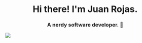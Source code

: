 <h1 align="center">Hi there! I'm Juan Rojas.</h1>
<h3 align="center">A nerdy software developer. 🧐</h3>

![](https://komarev.com/ghpvc/?username=your-github-username)

<!--
**JuanRojasAguilar/JuanRojasAguilar** is a ✨ _special_ ✨ repository because its `README.md` (this file) appears on your GitHub profile.

Here are some ideas to get you started:

- 🔭 I’m currently working on ...
- 🌱 I’m currently learning ...
- 👯 I’m looking to collaborate on ...
- 🤔 I’m looking for help with ...
- 💬 Ask me about ...
- 📫 How to reach me: ...
- 😄 Pronouns: ...
- ⚡ Fun fact: ...
-->
